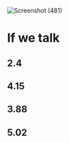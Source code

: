 ![Screenshot (481)](https://user-images.githubusercontent.com/89120960/205311331-3a997383-5883-4b97-9341-10c2d61cb5c3.png)
<h1>If we talk</h1>
<div><h2>2.4</h2></div>
<div><h2>4.15</h2></div>
<div><h2>3.88</h2></div>
<div><h2>5.02</h2></div>
